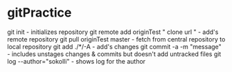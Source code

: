 # gitPractice

git init - initializes repository
git remote add originTest " clone url "  - add's remote repository
git pull originTest master - fetch from central repository to local repository
git add ./*/-A - add's changes
git commit -a -m "message" - includes unstages changes  & commits but doesn't add untracked files
git log --author="sokolli" - shows log for the author
